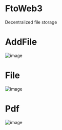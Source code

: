 # FtoWeb3
Decentralized file storage

# AddFile
![image](https://github.com/VlaanH/FtoWeb3/assets/70905839/a8b55ede-6774-4f85-8290-6441d23da5a4)


# File
![image](https://github.com/VlaanH/FtoWeb3/assets/70905839/b0498d60-2f25-4a7d-a87a-ffbb24eb6423)

# Pdf
![image](https://github.com/VlaanH/FtoWeb3/assets/70905839/e5c4318d-3580-44c1-bea4-7fbc06af9126)
